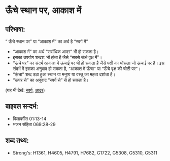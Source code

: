 # ऊँचे स्थान पर, आकाश में #

## परिभाषा: ##

“ ऊँचे स्थान पर” या “आकाश में” का अर्थ है “स्वर्ग में”

* “आकाश में” का अर्थ “सर्वाधिक आदर” भी हो सकता है।
* इसका उपयोग शब्दशः भी होता है जैसे “सबसे ऊंचे वृक्ष में”।
* “ऊंचे पर” का संदर्भ आकाश में ऊंचाई पर भी हो सकता है जैसे पक्षी का घोंसला जो ऊंचाई पर है। इस संदर्भ में इसका अनुवाद हो सकता है, “आकाश में ऊँचा” या “ऊँचे वृक्ष की चोटी पर”।
* “ऊंचा” शब्द उठा हुआ स्थान या मनुष्य या वस्तु का महत्व दर्शाता है।
* “ऊपर से” का अनुवाद “स्वर्ग से” से हो सकता है।

(यह भी देखें: [स्वर्ग](../heaven.md), [आदर](../honor.md))

## बाइबल सन्दर्भ: ##

* विलापगीत 01:13-14
* भजन संहिता 069:28-29

## शब्द तथ्य: ##

* Strong's: H1361, H4605, H4791, H7682, G1722, G5308, G5310, G5311
